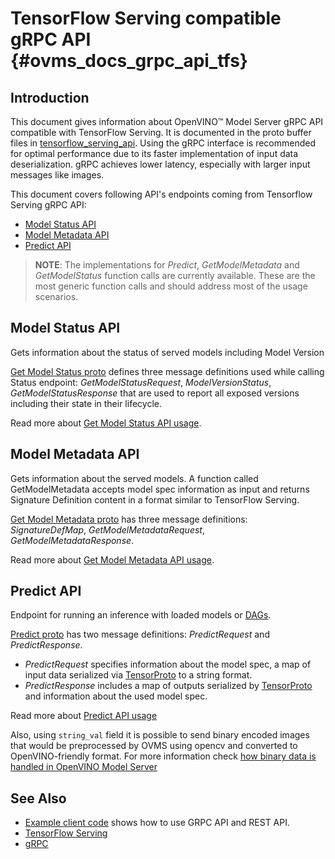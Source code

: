 # TensorFlow Serving compatible gRPC API {#ovms_docs_grpc_api_tfs}

## Introduction
This document gives information about OpenVINO&trade; Model Server gRPC API compatible with TensorFlow Serving. It is documented in the proto buffer files in [tensorflow_serving_api](https://github.com/tensorflow/serving/tree/r2.9/tensorflow_serving/apis).
Using the gRPC interface is recommended for optimal performance due to its faster implementation of input data deserialization. gRPC achieves lower latency, especially with larger input messages like images.

This document covers following API's endpoints coming from Tensorflow Serving gRPC API:
* [Model Status API](#model-status-api)
* [Model Metadata API ](#model-metadata-api)
* [Predict API](#predict-api)

> **NOTE**: The implementations for *Predict*, *GetModelMetadata* and *GetModelStatus* function calls are currently available.
These are the most generic function calls and should address most of the usage scenarios.

## Model Status API

Gets information about the status of served models including Model Version

 [Get Model Status proto](https://github.com/tensorflow/serving/blob/master/tensorflow_serving/apis/get_model_status.proto) defines three message definitions used while calling Status endpoint: *GetModelStatusRequest*, *ModelVersionStatus*, *GetModelStatusResponse* that are used to report all exposed versions including their state in their lifecycle.

 Read more about [Get Model Status API usage](https://github.com/openvinotoolkit/model_server/blob/releases/2024/3/client/python/tensorflow-serving-api/samples/README.md#model-status-api).


## Model Metadata API

Gets information about the served models. A function called GetModelMetadata accepts model spec information as input and returns Signature Definition content in a format similar to TensorFlow Serving.

[Get Model Metadata proto](https://github.com/tensorflow/serving/blob/master/tensorflow_serving/apis/get_model_metadata.proto) has three message definitions: *SignatureDefMap*, *GetModelMetadataRequest*, *GetModelMetadataResponse*.

Read more about [Get Model Metadata API usage](https://github.com/openvinotoolkit/model_server/blob/releases/2024/3/client/python/tensorflow-serving-api/samples/README.md#model-metadata-api).


## Predict API

Endpoint for running an inference with loaded models or [DAGs](./dag_scheduler.md).

[Predict proto](https://github.com/tensorflow/serving/blob/r2.9/tensorflow_serving/apis/predict.proto) has two message definitions: *PredictRequest* and  *PredictResponse*.
 * *PredictRequest* specifies information about the model spec, a map of input data serialized via
[TensorProto](https://github.com/tensorflow/tensorflow/blob/master/tensorflow/core/framework/tensor.proto) to a string format.
 * *PredictResponse* includes a map of outputs serialized by
[TensorProto](https://github.com/tensorflow/tensorflow/blob/master/tensorflow/core/framework/tensor.proto) and information about the used model spec.

Read more about [Predict API usage](https://github.com/openvinotoolkit/model_server/blob/releases/2024/3/client/python/tensorflow-serving-api/samples/README.md#predict-api)

Also, using `string_val` field it is possible to send binary encoded images that would be preprocessed by OVMS using opencv and converted to OpenVINO-friendly format. For more information check [how binary data is handled in OpenVINO Model Server](./binary_input_tfs.md)

## See Also

- [Example client code](https://github.com/openvinotoolkit/model_server/blob/releases/2024/3/client/python/tensorflow-serving-api/samples/README.md) shows how to use GRPC API and REST API.
- [TensorFlow Serving](https://github.com/tensorflow/serving)
- [gRPC](https://grpc.io/)

